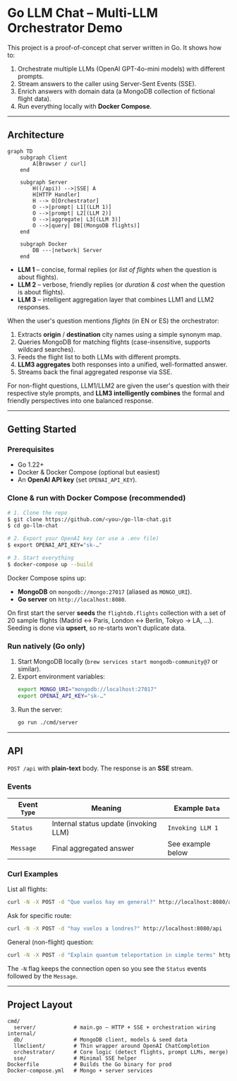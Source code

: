 # Go LLM Chat – Multi-LLM Orchestrator Demo

This project is a proof-of-concept chat server written in Go. It shows how to:

1. Orchestrate multiple LLMs (OpenAI GPT-4o-mini models) with different prompts.
2. Stream answers to the caller using Server-Sent Events (SSE).
3. Enrich answers with domain data (a MongoDB collection of fictional flight data).
4. Run everything locally with **Docker Compose**.

---

## Architecture

```mermaid
graph TD
    subgraph Client
        A[Browser / curl]
    end

    subgraph Server
        H((/api)) -->|SSE| A
        H[HTTP Handler]
        H --> O[Orchestrator]
        O -->|prompt| L1[(LLM 1)]
        O -->|prompt| L2[(LLM 2)]
        O -->|aggregate| L3[(LLM 3)]
        O -->|query| DB[(MongoDB flights)]
    end

    subgraph Docker
        DB ---|network| Server
    end
```

* **LLM 1** – concise, formal replies (or *list of flights* when the question is about flights).
* **LLM 2** – verbose, friendly replies (or *duration & cost* when the question is about flights).
* **LLM 3** – intelligent aggregation layer that combines LLM1 and LLM2 responses.

When the user's question mentions *flights* (in EN or ES) the orchestrator:

1. Extracts **origin** / **destination** city names using a simple synonym map.
2. Queries MongoDB for matching flights (case-insensitive, supports wildcard searches).
3. Feeds the flight list to both LLMs with different prompts.
4. **LLM3 aggregates** both responses into a unified, well-formatted answer.
5. Streams back the final aggregated response via SSE.

For non-flight questions, LLM1/LLM2 are given the user's question with their respective style prompts, and **LLM3 intelligently combines** the formal and friendly perspectives into one balanced response.

---

## Getting Started

### Prerequisites

* Go 1.22+
* Docker & Docker Compose (optional but easiest)
* An **OpenAI API key** (set `OPENAI_API_KEY`).

### Clone & run with Docker Compose (recommended)

```bash
# 1. Clone the repo
$ git clone https://github.com/<you>/go-llm-chat.git
$ cd go-llm-chat

# 2. Export your OpenAI key (or use a .env file)
$ export OPENAI_API_KEY="sk-…"

# 3. Start everything
$ docker-compose up --build
```

Docker Compose spins up:

* **MongoDB** on `mongodb://mongo:27017` (aliased as `MONGO_URI`).
* **Go server** on `http://localhost:8080`.

On first start the server **seeds** the `flightdb.flights` collection with a set of 20 sample flights (Madrid ↔ Paris, London ↔ Berlin, Tokyo → LA, …). Seeding is done via **upsert**, so re-starts won't duplicate data.

### Run natively (Go only)

1. Start MongoDB locally (`brew services start mongodb-community@7` or similar).
2. Export environment variables:
   ```bash
   export MONGO_URI="mongodb://localhost:27017"
   export OPENAI_API_KEY="sk-…"
   ```
3. Run the server:
   ```bash
   go run ./cmd/server
   ```

---

## API

`POST /api` with **plain-text** body. The response is an **SSE** stream.

### Events

| Event `Type` | Meaning                               | Example `Data`                   |
|--------------|---------------------------------------|----------------------------------|
| `Status`     | Internal status update (invoking LLM) | `Invoking LLM 1`                 |
| `Message`    | Final aggregated answer               | See example below                |

### Curl Examples

List all flights:
```bash
curl -N -X POST -d "Que vuelos hay en general?" http://localhost:8080/api
```

Ask for specific route:
```bash
curl -N -X POST -d "hay vuelos a londres?" http://localhost:8080/api
```

General (non-flight) question:
```bash
curl -N -X POST -d "Explain quantum teleportation in simple terms" http://localhost:8080/api
```

The `-N` flag keeps the connection open so you see the `Status` events followed by the `Message`.

---

## Project Layout

```
cmd/
  server/            # main.go – HTTP + SSE + orchestration wiring
internal/
  db/                # MongoDB client, models & seed data
  llmclient/         # Thin wrapper around OpenAI ChatCompletion
  orchestrator/      # Core logic (detect flights, prompt LLMs, merge)
  sse/               # Minimal SSE helper
Dockerfile           # Builds the Go binary for prod
Docker-compose.yml   # Mongo + server services
```
